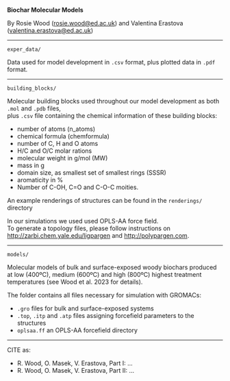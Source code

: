 **Biochar Molecular Models**

By Rosie Wood (rosie.wood@ed.ac.uk) and Valentina Erastova (valentina.erastova@ed.ac.uk)

---

`exper_data/` 

Data used for model development in `.csv` format, plus plotted data in `.pdf` format.

----

`building_blocks/`

Molecular building blocks used throughout our model development as both `.mol` and `.pdb` files,\
plus `.csv` file containing the chemical information of these building blocks:
 - number of atoms (n_atoms)
 - chemical formula (chemformula)
 - number of C, H and O atoms
 - H/C and O/C molar rations
 - molecular weight in g/mol (MW)
 - mass in g 
 - domain size, as smallest set of smallest rings (SSSR)
 - aromaticity in %
 - Number of  C-OH, C=O and C-O-C moities.

An example renderings of structures can be found in the `renderings/` directory

In our simulations we used used OPLS-AA force field.\
To generate a topology files, please follow instructions on http://zarbi.chem.yale.edu/ligpargen and http://polypargen.com.

----

`models/`

Molecular models of bulk and surface-exposed woody biochars produced at low (400ºC), medium (600ºC) and high (800ºC) highest treatment temperatures (see Wood et al. 2023 for details).

The folder contains all files necessary for simulation with GROMACs:
 - `.gro` files for bulk and surface-exposed systems
 - `.top`, `.itp` and `.atp` files assigning forcefield parameters to the structures
 - `oplsaa.ff` an OPLS-AA forcefield directory


-----
CITE as:
- R. Wood, O. Masek, V. Erastova, Part I: ...
- R. Wood, O. Masek, V. Erastova, Part II: ...


